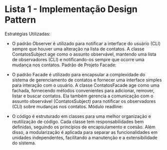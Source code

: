 # Lista 1 - Implementação Design Pattern

Estratégias Utilizadas:

- O padrão Observer é utilizado para notificar a interface do usuário (CLI) sempre que houver uma alteração na lista de contatos. A classe ContatosSubject age como o assunto observável, mantendo uma lista de observadores (CLI) e notificando-os sempre que ocorre uma mudança nos contatos.
  Padrão de Projeto Facade:

- O padrão Facade é utilizado para encapsular a complexidade do sistema de gerenciamento de contatos e fornecer uma interface simples para interação com o usuário. A classe ContatosFacade age como uma fachada, fornecendo métodos convenientes para adicionar, remover, listar e buscar contatos. Ela também gerencia a comunicação com o assunto observável (ContatosSubject) para notificar os observadores (CLI) sobre mudanças nos contatos.
  Módulo readline:

- O código é estruturado em classes para uma melhor organização e reutilização de código. Cada classe tem responsabilidades bem definidas, seguindo os princípios de encapsulamento e coesão. Além disso, a modularização é aplicada para separar as funcionalidades em unidades independentes, facilitando a manutenção e a extensibilidade do sistema.
